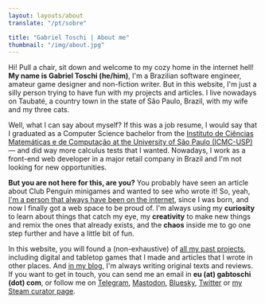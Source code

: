 ```yaml
---
layout: layouts/about
translate: "/pt/sobre"

title: "Gabriel Toschi | About me"
thumbnail: "/img/about.jpg"
---
```


Hi! Pull a chair, sit down and welcome to my cozy home in the internet hell! **My name is Gabriel Toschi (he/him)**, I'm a Brazilian software engineer, amateur game designer and non-fiction writer. But in this website, I'm just a silly person trying to have fun with my projects and articles. I live nowadays on Taubaté, a country town in the state of São Paulo, Brazil, with my wife and my three cats.

Well, what I can say about myself? If this was a job resume, I would say that I graduated as a Computer Science bachelor from the [Instituto de Ciências Matemáticas e de Computação at the University of São Paulo (ICMC-USP)](https://www.icmc.usp.br/en/about) — and did way more calculus tests that I wanted. Nowadays, I work as a front-end web developer in a major retail company in Brazil and I'm not looking for new opportunities.

**But you are not here for this, are you?** You probably have seen an article about Club Penguin minigames and wanted to see who wrote it! So, yeah, [I'm a person that always have been on the internet](/blog/why-i-created-this-blog), since I was born, and now I finally got a web space to be proud of. I'm always using my **curiosity** to learn about things that catch my eye, my **creativity** to make new things and remix the ones that already exists, and the **chaos** inside me to go one step further and have a little bit of fun.

In this website, you will found a (non-exhaustive) of [all my past projects](/projects), including digital and tabletop games that I made and articles that I wrote in other places. And [in my blog](/blog), I'm always writing original texts and reviews. If you want to get in touch, you can send me an email in **eu (at) gabtoschi (dot) com**, or follow me on [Telegram](https://t.me/gabtoschi), [Mastodon](https://peoplemaking.games/@gabtoschi), [Bluesky](https://bsky.app/profile/gabtoschi.com), [Twitter](https://twitter.com/gabtoschi) or [my Steam curator page](https://store.steampowered.com/curator/44763507/).